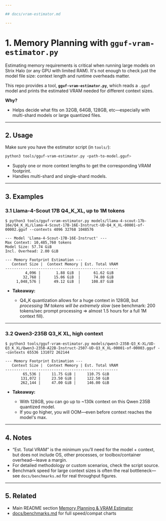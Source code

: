 ```yaml
---

## docs/vram-estimator.md

---
```


# 1. Memory Planning with `gguf-vram-estimator.py`

Estimating memory requirements is critical when running large models on Strix Halo (or any GPU with limited RAM). It's not enough to check just the model file size: context length and runtime overheads matter.

This repo provides a tool, **`gguf-vram-estimator.py`**, which reads a `.gguf` model and prints the estimated VRAM needed for different context sizes.

**Why?**

* Helps decide what fits on 32GB, 64GB, 128GB, etc—especially with multi-shard models or large quantized files.

---

## 2. Usage

Make sure you have the estimator script (in `tools/`):

```sh
python3 tools/gguf-vram-estimator.py <path-to-model.gguf>
```

* Supply one or more context lengths to get the corresponding VRAM footprint.
* Handles multi-shard and single-shard models.

---

## 3. Examples

### 3.1 Llama-4-Scout 17B Q4\_K\_XL, up to 1M tokens

```
$ python3 tools/gguf-vram-estimator.py models/llama-4-scout-17b-16e/Q4_K_XL/Llama-4-Scout-17B-16E-Instruct-UD-Q4_K_XL-00001-of-00002.gguf --contexts 4096 32768 1048576

--- Model 'Llama-4-Scout-17B-16E-Instruct' ---
Max Context: 10,485,760 tokens
Model Size: 57.74 GiB
Incl. Overhead: 2.00 GiB

--- Memory Footprint Estimation ---
   Context Size |  Context Memory | Est. Total VRAM
---------------------------------------------------
         4,096 |       1.88 GiB  |      61.62 GiB
        32,768 |      15.06 GiB  |      74.80 GiB
     1,048,576 |      49.12 GiB  |     108.87 GiB
```

* **Takeaway:**

  * Q4\_K quantization allows for a huge context in 128GB, but *processing 1M tokens will be extremely slow* (see benchmark: 200 tokens/sec prompt processing ⇒ almost 1.5 hours for a full 1M context fill).

---

### 3.2 Qwen3-235B Q3\_K XL, high context

```
$ python3 tools/gguf-vram-estimator.py models/qwen3-235B-Q3_K-XL/UD-Q3_K_XL/Qwen3-235B-A22B-Instruct-2507-UD-Q3_K_XL-00001-of-00003.gguf --contexts 65536 131072 262144

--- Memory Footprint Estimation ---
   Context Size |  Context Memory | Est. Total VRAM
---------------------------------------------------
        65,536 |     11.75 GiB |     110.75 GiB
       131,072 |     23.50 GiB |     122.50 GiB
       262,144 |     47.00 GiB |     146.00 GiB
```

* **Takeaway:**

  * With 128GB, you can go up to \~130k context on this Qwen 235B quantized model.
  * If you go higher, you will OOM—even before context reaches the model's max.

---

## 4. Notes

* “Est. Total VRAM” is the minimum you’ll need for the model + context, but does not include OS, other processes, or toolbox/container overhead—leave a margin.
* For detailed methodology or custom scenarios, check the script source.
* Benchmark speed for large context sizes is often the real bottleneck—see `docs/benchmarks.md` for real throughput figures.

---

## 5. Related

* Main README section [Memory Planning & VRAM Estimator](../Readme#4--memory-planning--vram-estimator)
* [docs/benchmarks.md](benchmarks.md) for full speed/compat charts
